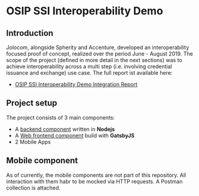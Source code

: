 # OSIP SSI Interoperability Demo

## Introduction

Jolocom, alongside Spherity and Accenture, developed an interoperability focused proof of concept, realized over the period June - August 2019. The scope of the project (defined in more detail in the next sections) was to achieve interoperability across a multi step (i.e. involving credential issuance and exchange) use case. The full report ist available here:
- [OSIP SSI Interoperability Demo Integration Report](https://www.notion.so/Integration-Report-OSiP-2c49388748c04e4ead39843467cb6464)

## Project setup

The project consists of 3 main components:

- A [backend component](./backend/) written in **Nodejs**
- A [Web frontend component](./frontend/) build with **GatsbyJS**
- 2 Mobile Apps

## Mobile component

As of currently, the mobile components are not part of this repository. All interaction with them habr to be mocked via HTTP requests. A Postman collection is attached.
